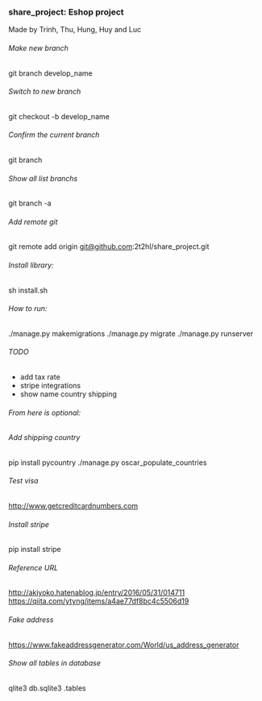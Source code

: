 ### share_project: Eshop project
Made by Trinh, Thu, Hung, Huy and Luc

###### Make new branch
git branch develop_name

###### Switch to new branch
git checkout -b develop_name

###### Confirm the current branch
git branch

###### Show all list branchs
git branch -a

###### Add remote git
git remote add origin git@github.com:2t2hl/share_project.git

###### Install library:
sh install.sh

###### How to run:
./manage.py makemigrations
./manage.py migrate
./manage.py runserver

###### TODO
* add tax rate
* stripe integrations
* show name country shipping


###### From here is optional:
###### Add shipping country
pip install pycountry
./manage.py oscar_populate_countries

###### Test visa
http://www.getcreditcardnumbers.com

###### Install stripe
pip install stripe

###### Reference URL
http://akiyoko.hatenablog.jp/entry/2016/05/31/014711
https://qiita.com/ytyng/items/a4ae77df8bc4c5506d19

###### Fake address
https://www.fakeaddressgenerator.com/World/us_address_generator

###### Show all tables in database
qlite3 db.sqlite3
.tables

